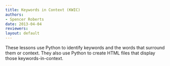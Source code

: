 ```yaml
---
title: Keywords in Context (KWIC)
authors:
- Spencer Roberts
date: 2013-04-04
reviewers: 
layout: default
---
```


These lessons use Python to identify keywords and the words that
surround them or context. They also use Python to create HTML files that
display those keywords-in-context.
